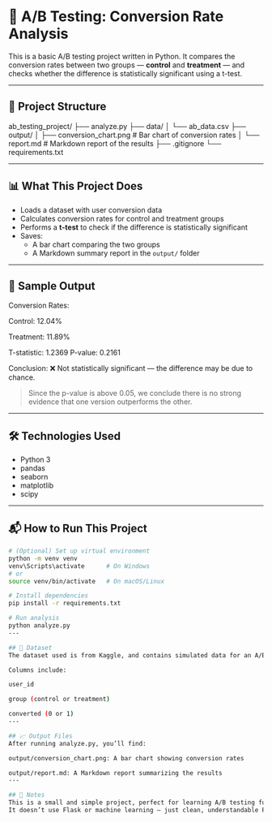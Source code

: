 # 🧪 A/B Testing: Conversion Rate Analysis

This is a basic A/B testing project written in Python. It compares the conversion rates between two groups — **control** and **treatment** — and checks whether the difference is statistically significant using a t-test.

---

## 📁 Project Structure

ab_testing_project/
├── analyze.py 
├── data/
│ └── ab_data.csv
├── output/
│ ├── conversion_chart.png # Bar chart of conversion rates
│ └── report.md # Markdown report of the results
├── .gitignore
└── requirements.txt


---

## 📊 What This Project Does

- Loads a dataset with user conversion data  
- Calculates conversion rates for control and treatment groups  
- Performs a **t-test** to check if the difference is statistically significant  
- Saves:
  - A bar chart comparing the two groups
  - A Markdown summary report in the `output/` folder

---

## 🧪 Sample Output

Conversion Rates:

Control: 12.04%

Treatment: 11.89%

T-statistic: 1.2369
P-value: 0.2161

Conclusion: ❌ Not statistically significant — the difference may be due to chance.

> Since the p-value is above 0.05, we conclude there is no strong evidence that one version outperforms the other.

---

## 🛠️ Technologies Used

- Python 3
- pandas
- seaborn
- matplotlib
- scipy

---

## 📬 How to Run This Project

```bash
# (Optional) Set up virtual environment
python -m venv venv
venv\Scripts\activate      # On Windows
# or
source venv/bin/activate   # On macOS/Linux

# Install dependencies
pip install -r requirements.txt

# Run analysis
python analyze.py
---

## 📎 Dataset
The dataset used is from Kaggle, and contains simulated data for an A/B test.

Columns include:

user_id

group (control or treatment)

converted (0 or 1)
---

## 📈 Output Files
After running analyze.py, you’ll find:

output/conversion_chart.png: A bar chart showing conversion rates

output/report.md: A Markdown report summarizing the results
---

## 📌 Notes
This is a small and simple project, perfect for learning A/B testing fundamentals.
It doesn’t use Flask or machine learning — just clean, understandable Python code and basic statistics.


